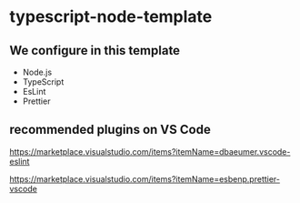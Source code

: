 # typescript-node-template

## We configure in this template

- Node.js
- TypeScript
- EsLint
- Prettier

## recommended plugins on VS Code

<https://marketplace.visualstudio.com/items?itemName=dbaeumer.vscode-eslint>

<https://marketplace.visualstudio.com/items?itemName=esbenp.prettier-vscode>
